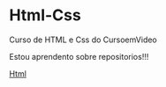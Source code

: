# Html-Css
 Curso de HTML e Css do CursoemVideo

Estou aprendento sobre repositorios!!!

<a href="https://github.com/LucasLiberio/Html-Css/blob/main/Exercicios/00/site-basico.html" target="_blank">Html</a>